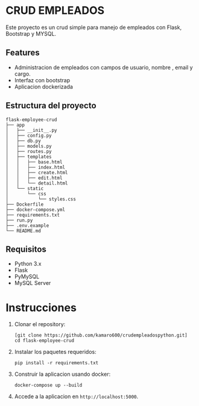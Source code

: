 # CRUD EMPLEADOS
Este proyecto es un crud simple para manejo de empleados con Flask, Bootstrap y MYSQL. 

## Features

- Administracion de empleados con campos de usuario, nombre , email y cargo.
- Interfaz con bootstrap
- Aplicacion dockerizada

## Estructura del proyecto

```
flask-employee-crud
├── app
│   ├── __init__.py
│   ├── config.py
│   ├── db.py
│   ├── models.py
│   ├── routes.py
│   ├── templates
│   │   ├── base.html
│   │   ├── index.html
│   │   ├── create.html
│   │   ├── edit.html
│   │   └── detail.html
│   └── static
│       └── css
│           └── styles.css
├── Dockerfile
├── docker-compose.yml
├── requirements.txt
├── run.py
├── .env.example
└── README.md
```

## Requisitos

- Python 3.x
- Flask
- PyMySQL
- MySQL Server

# Instrucciones

1. Clonar el repository:
   ```
   [git clone https://github.com/kamaro600/crudempleadospython.git]
   cd flask-employee-crud
   ```

2. Instalar los paquetes requeridos:
   ```
   pip install -r requirements.txt
   ```

3. Construir la aplicacion usando docker:
   ```
   docker-compose up --build
   ```

4. Accede a la aplicacion en `http://localhost:5000`.


